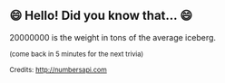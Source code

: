 ## 😄 Hello! Did you know that... 😄
20000000 is the weight in tons of the average iceberg.

<sup>(come back in 5 minutes for the next trivia)</sup>


<sup>Credits: http://numbersapi.com</sup>

